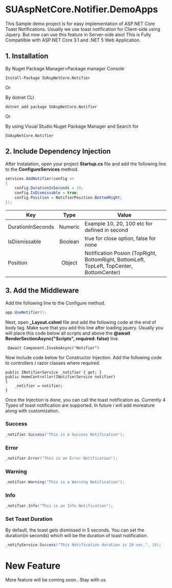 # SUAspNetCore.Notifier.DemoApps
This Sample demo project is for easy implementation of ASP.NET Core Toast Notifications. Usually we use toast notification for Client-side using Jquery. But now can use this feature in Server-side also!
This is Fully Compatilble with ASP.NET Core 3.1 and .NET 5 Web Application.


## 1. Installation

By Nuget Package Manager>Package manager Console
```
Install-Package SUAspNetCore.Notifier
```
Or

By dotnet CLI
```
dotnet add package SUAspNetCore.Notifier
```
Or 

By using Visual Studio Nuget Package Manager and Search for

```
SUAspNetCore.Notifier
```


## 2. Include Dependency Injection
After Instalation, open your project **Startup.cs** file and add the following line to the **ConfigureServices** method.

```csharp
services.AddNotifier(config => 
{ 
    config.DurationInSeconds = 10; 
    config.IsDismissable = true; 
    config.Position = NotifierPosition.BottomRight; 
});
```



| Key               |Type| Value         
| -------------     |:------:|-------------|
| DurationInSeconds | Numeric| Example 10, 20, 100 etc for defined in second |
| IsDismissable     | Boolean| true for close option, false for none       |
| Position          | Object | Notification Posion (TopRight, BottomRight, BottomLeft, TopLeft, TopCenter, BottomCenter)|

## 3. Add the Middleware
Add the following line to the Configure method.

```csharp
app.UseNotifier();
```


Next, open **_Layout.cshml** file and add the following code at the end of body tag. Make sure that you add this line after loading jquery.
Usually you will place this code below all scripts and above the  **@await RenderSectionAsync("Scripts", required: false)** line.

```
 @await Component.InvokeAsync("Notifier")
```


Now include code below for Constructor Injection. Add the following code to controllers / razor classes where required.

```
public INotifierService _notifier { get; }
public HomeController(INotifierService notifier)
{
    _notifier = notifier;
}

```
Once the Injection is done, you can call the toast notification as. Currently 4 Types of toast notification are supported. In future i will add moreature along with customization.

### Success
```csharp
_notifier.Success("This is a Success Notification");
```

### Error
```csharp
_notifier.Error("This is an Error Notification");
```

### Warning
```csharp
_notifier.Warning("This is a Warning Notification");
```

### Info
```csharp
_notifier.Info("This is an Info Notification");
```
### Set Toast Duration
By default, the toast gets dismissed in 5 seconds. You can set the duration(in seconds) which will be the duration of toast notification.
```csharp
_notifyService.Success("This Notification duration is 10 sec.", 10);
```

# New Feature
More feature will be coming soon..
Stay with us.
